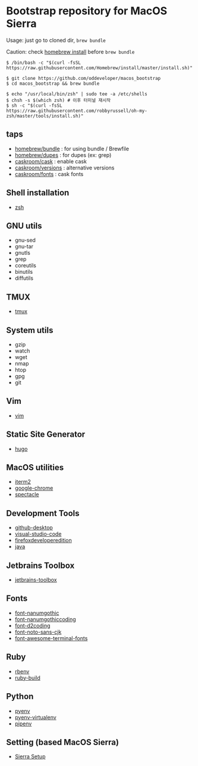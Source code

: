 # Bootstrap repository for MacOS Sierra

Usage: just go to cloned dir, ```brew bundle```

Caution: check [homebrew install](https://brew.sh/) before ```brew bundle```

```
$ /bin/bash -c "$(curl -fsSL https://raw.githubusercontent.com/Homebrew/install/master/install.sh)"

$ git clone https://github.com/oddeveloper/macos_bootstrap
$ cd macos_bootstrap && brew bundle

$ echo "/usr/local/bin/zsh" | sudo tee -a /etc/shells
$ chsh -s $(which zsh) # 이후 터미널 재시작
$ sh -c "$(curl -fsSL https://raw.githubusercontent.com/robbyrussell/oh-my-zsh/master/tools/install.sh)"
```

## taps
* [homebrew/bundle](https://github.com/Homebrew/homebrew-bundle) : for using bundle / Brewfile
* [homebrew/dupes](https://github.com/Homebrew/homebrew-dupes) : for dupes (ex: grep)
* [caskroom/cask](https://caskroom.github.io) : enable cask
* [caskroom/versions](https://github.com/caskroom/homebrew-versions) : alternative versions
* [caskroom/fonts](https://github.com/caskroom/homebrew-fonts) : cask fonts

## Shell installation
* [zsh](http://www.zsh.org)

## GNU utils
* gnu-sed
* gnu-tar
* gnutls
* grep
* coreutils
* binutils
* diffutils

## TMUX
* [tmux](https://tmux.github.io)

## System utils
* gzip
* watch
* wget
* nmap
* htop
* gpg
* git

## Vim
* [vim](http://www.vim.org)

## Static Site Generator
* [hugo](https://gohugo.io)

## MacOS utilities
* [iterm2](https://www.iterm2.com)
* [google-chrome](https://www.google.com/chrome/)
* [spectacle](https://www.spectacleapp.com)

## Development Tools
* [github-desktop](https://desktop.github.com)
* [visual-studio-code](https://code.visualstudio.com)
* [firefoxdeveloperedition](https://www.mozilla.org/firefox/developer/)
* [java](http://www.oracle.com/technetwork/java/index.html)

## Jetbrains Toolbox
* [jetbrains-toolbox](https://www.jetbrains.com/toolbox/)

## Fonts
* [font-nanumgothic](http://hangeul.naver.com/font)
* [font-nanumgothiccoding](https://github.com/naver/nanumfont)
* [font-d2coding](https://github.com/naver/d2codingfont)
* [font-noto-sans-cjk](https://www.google.com/get/noto/help/cjk/)
* [font-awesome-terminal-fonts](https://github.com/gabrielelana/awesome-terminal-fonts)

## Ruby
* [rbenv](https://github.com/rbenv/rbenv)
* [ruby-build](https://github.com/rbenv/ruby-build#readme)

## Python
* [pyenv](https://github.com/yyuu/pyenv)
* [pyenv-virtualenv](https://github.com/yyuu/pyenv-virtualenv)
* [pipenv](https://github.com/pypa/pipenv)

## Setting (based MacOS Sierra)
* [Sierra Setup](https://blog.funspaces.org/2016/12/09/sierra-setup/)

